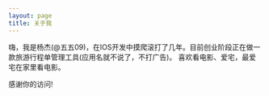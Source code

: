 ```yaml
---
layout: page
title: 关于我
---
```


  嗨，我是杨杰(@五五09)，在IOS开发中摸爬滚打了几年。目前创业阶段正在做一款旅游行程单管理工具(应用名就不说了，不打广告)。
  喜欢看电影、爱宅，最爱宅在家里看电影。

感谢你的访问!
